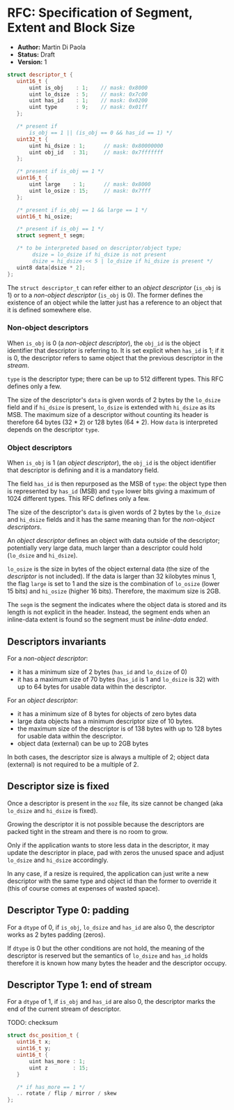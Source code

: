 # RFC: Specification of Segment, Extent and Block Size

 - **Author:** Martin Di Paola
 - **Status:** Draft
 - **Version:** 1


 ```cpp
struct descriptor_t {
    uint16_t {
        uint is_obj    : 1;    // mask: 0x8000
        uint lo_dsize  : 5;    // mask: 0x7c00
        uint has_id    : 1;    // mask: 0x0200
        uint type      : 9;    // mask: 0x01ff
    };

    /* present if
        is_obj == 1 || (is_obj == 0 && has_id == 1) */
    uint32_t {
        uint hi_dsize : 1;      // mask: 0x80000000
        uint obj_id   : 31;     // mask: 0x7fffffff
    };

    /* present if is_obj == 1 */
    uint16_t {
        uint large    : 1;      // mask: 0x8000
        uint lo_osize : 15;     // mask: 0x7fff
    };

    /* present if is_obj == 1 && large == 1 */
    uint16_t hi_osize;

    /* present if is_obj == 1 */
    struct segment_t segm;

    /* to be interpreted based on descriptor/object type;
         dsize = lo_dsize if hi_dsize is not present
         dsize = hi_dsize << 5 | lo_dsize if hi_dsize is present */
    uint8 data[dsize * 2];
};
```

The `struct descriptor_t` can refer either to an *object descriptor*
(`is_obj` is 1) or to a *non-object descriptor* (`is_obj` is 0).
The former defines the existence
of an object while the latter just has a reference to an object
that it is defined somewhere else.

### Non-object descriptors

When `is_obj` is 0 (a *non-object descriptor*), the `obj_id` is
the object identifier that descriptor is referring to. It is set
explicit when `has_id` is 1; if it is 0, the descriptor refers
to same object that the previous descriptor in the *stream*.

`type` is the descriptor type; there can be up to 512 different types.
This RFC defines only a few.

The size of the descriptor's `data` is given words of 2 bytes by the `lo_dsize` field
and if `hi_dsize` is present, `lo_dsize` is extended with `hi_dsize` as its MSB.
The maximum size of a descriptor without counting its header
is therefore 64 bytes (32 * 2) or 128 bytes (64 * 2).
How `data` is interpreted depends on the descriptor `type`.

### Object descriptors

When `is_obj` is 1 (an *object descriptor*), the `obj_id` is
the object identifier that descriptor is defining and it is a mandatory
field.

The field `has_id` is then repurposed as the MSB of `type`: the object
type then is represented by `has_id` (MSB) and `type` lower bits giving
a maximum of 1024 different types.
This RFC defines only a few.

The size of the descriptor's `data` is given words of 2 bytes by
the `lo_dsize` and `hi_dsize` fields
and it has the same meaning than for the *non-object descriptors*.

An *object descriptor* defines an object with data outside of the
descriptor; potentially very large data, much larger than a descriptor
could hold (`lo_dsize` and `hi_dsize`).

`lo_osize` is the size in bytes of the object external data (the size of the
*descriptor* is not included). If the data is
larger than 32 kilobytes minus 1, the flag `large` is set to 1 and the size
is the combination of `lo_osize` (lower 15 bits) and `hi_osize` (higher
16 bits). Therefore, the maximum size is 2GB.

The `segm` is the segment the indicates where the object data is stored
and its length is not explicit in the header. Instead, the segment ends
when an inline-data extent is found so the segment must be *inline-data ended*.


## Descriptors invariants

For a *non-object descriptor*:

 - it has a minimum size of 2 bytes (`has_id` and `lo_dsize` of 0)
 - it has a maximum size of 70 bytes (`has_id` is 1 and `lo_dsize` is 32)
   with up to 64 bytes for usable data within the descriptor.

For an *object descriptor*:

 - it has a minimum size of 8 bytes for objects of zero bytes data
 - large data objects has a minimum descriptor size of 10 bytes.
 - the maximum size of the descriptor is of 138 bytes with up to
   128 bytes for usable data within the descriptor.
 - object data (external) can be up to 2GB bytes

In both cases, the descriptor size is always a multiple of 2;
object data (external) is not required to be a multiple of 2.

## Descriptor size is fixed

Once a descriptor is present in the `xoz` file, its size cannot be
changed (aka `lo_dsize` and `hi_dsize` is fixed).

Growing the descriptor it is not possible because the descriptors
are packed tight in the stream and there is no room to grow.

Only if the application wants to store less data in the descriptor,
it may update the descriptor in place, pad with zeros the unused space
and adjust `lo_dsize` and `hi_dsize` accordingly.

In any case, if a resize is required, the application can just write
a new descriptor with the same type and object id than the former
to override it (this of course comes at expenses of wasted space).


## Descriptor Type 0: padding

For a `dtype` of 0, if `is_obj`, `lo_dsize` and `has_id` are also 0,
the descriptor works as 2 bytes padding (zeros).

If `dtype` is 0 but the other conditions are not hold,
the meaning of the descriptor is reserved but
the semantics of `lo_dsize` and `has_id` holds therefore it is
known how many bytes the header and the descriptor occupy.


## Descriptor Type 1: end of stream

For a `dtype` of 1, if `is_obj` and `has_id` are also 0,
the descriptor marks the end of the current stream of descriptor.

TODO: checksum





 ```cpp
struct dsc_position_t {
    uint16_t x;
    uint16_t y;
    uint16_t {
        uint has_more : 1;
        uint z        : 15;
    }

    /* if has_more == 1 */
    .. rotate / flip / mirror / skew
};
```
